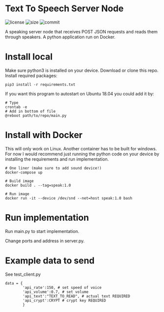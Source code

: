 # Text To Speech Server Node
![license](https://img.shields.io/github/license/grebtsew/Text_To_Speech_Server_Node)
![size](https://img.shields.io/github/repo-size/grebtsew/Text_To_Speech_Server_Node)
![commit](https://img.shields.io/github/last-commit/grebtsew/Text_To_Speech_Server_Node)

 A speaking server node that receives POST JSON requests and reads them through speakers. A python application run on Docker.

# Install local
Make sure python3 is installed on your device. 
Download or clone this repo.
Install required packages:
```
pip3 install -r requirements.txt
```
If you want this program to autostart on Ubuntu 18.04 you could add it by:
```
# Type
crontab -e
# Add in bottom of file
@reboot path/to/repo/main.py
```


# Install with Docker
This will only work on Linux. Another container has to be built for windows.
For now I would recommend just running the python code on your device by installing
the requirements and run implementation.
```
# One liner (make sure to add sound device!)
docker-compose up

# Build image
docker build . --tag=speak:1.0

# Run image
docker run -it --device /dev/snd --net=host speak:1.0 bash
```

# Run implementation

Run main.py to start implementation.

Change ports and address in server.py.


# Example data to send
See test_client.py
```
data = {
        'api_rate':150, # set speed of voice
        'api_volume':0.7, # set volume
        'api_text':"TEXT_TO_READ", # actual text REQUIRED
        'api_crypt':CRYPT # crypt key REQUIRED
        } 
```
